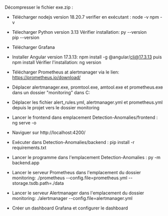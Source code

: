 Décompresser le fichier exe.zip :
- Télécharger nodejs version 18.20.7
verifier en exécutant :
node -v
npm -v
- Télecharger Python version 3.13
Vérifier installation:
py --version  
pip --version
- Télécharger Grafana
- Installer Angular version 17.3.13: npm install -g @angular/cli@17.3.13 puis npm install
Vérifier l'installation: ng version
- Télécharger Prometheus at alertmanager via le lien: https://prometheus.io/download/
- Déplacer  alertmanager.exe, promtool.exe, amtool.exe et prometheus.exe dans un dossier "monitoring" dans C:
- Déplacer les fichier alert_rules.yml, alertmanager.yml et prometheus.yml depuis le projet vers le dossier monitoring
- Lancer le frontend dans emplacement Detection-Anomalies/frontend : ng serve -o
- Naviguer sur http://localhost:4200/
- Exécuter dans Detection-Anomalies/backend : pip install -r requirements.txt
- Lancer le programme dans l'emplacement Detection-Anomalies : py -m backend.app
- Lancer le serveur Prometheus dans l'emplacement du dossier monitoring:  ./prometheus --config.file=prometheus.yml --storage.tsdb.path=./data
- Lancer le serveur Alertmanager dans l'emplacement du dossier monitoring:  ./alertmanager --config.file=alertmanager.yml

- Créer un dashboard Grafana et configurer le dashboard
